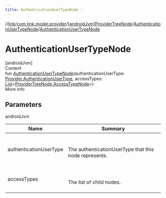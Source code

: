 ```yaml
---
title: AuthenticationUserTypeNode -
---
```

//[link](../../../index.md)/[com.tink.model.provider](../../index.md)/[[androidJvm]ProviderTreeNode](../index.md)/[AuthenticationUserTypeNode](index.md)/[AuthenticationUserTypeNode](-authentication-user-type-node.md)



# AuthenticationUserTypeNode  
[androidJvm]  
Content  
fun [AuthenticationUserTypeNode](-authentication-user-type-node.md)(authenticationUserType: [Provider.AuthenticationUserType](../../[android-jvm]-provider/-authentication-user-type/index.md), accessTypes: [List](https://kotlinlang.org/api/latest/jvm/stdlib/kotlin.collections/-list/index.html)<[ProviderTreeNode.AccessTypeNode](../-access-type-node/index.md)>)  
More info  


## Parameters  
  
androidJvm  
  
|  Name|  Summary| 
|---|---|
| <a name="com.tink.model.provider/ProviderTreeNode.AuthenticationUserTypeNode/AuthenticationUserTypeNode/#com.tink.model.provider.Provider.AuthenticationUserType#kotlin.collections.List[com.tink.model.provider.ProviderTreeNode.AccessTypeNode]/PointingToDeclaration/"></a>authenticationUserType| <a name="com.tink.model.provider/ProviderTreeNode.AuthenticationUserTypeNode/AuthenticationUserTypeNode/#com.tink.model.provider.Provider.AuthenticationUserType#kotlin.collections.List[com.tink.model.provider.ProviderTreeNode.AccessTypeNode]/PointingToDeclaration/"></a><br><br>The authenticationUserType that this node represents.<br><br>
| <a name="com.tink.model.provider/ProviderTreeNode.AuthenticationUserTypeNode/AuthenticationUserTypeNode/#com.tink.model.provider.Provider.AuthenticationUserType#kotlin.collections.List[com.tink.model.provider.ProviderTreeNode.AccessTypeNode]/PointingToDeclaration/"></a>accessTypes| <a name="com.tink.model.provider/ProviderTreeNode.AuthenticationUserTypeNode/AuthenticationUserTypeNode/#com.tink.model.provider.Provider.AuthenticationUserType#kotlin.collections.List[com.tink.model.provider.ProviderTreeNode.AccessTypeNode]/PointingToDeclaration/"></a><br><br>The list of child nodes.<br><br>
  
  



